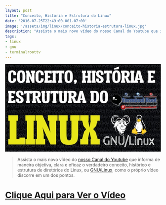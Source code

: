 ```yaml
---
layout: post
title: "Conceito, História e Estrutura do Linux"
date: '2016-07-25T22:49:00.001-07:00'
image: '/assets/img/linux/conceito-historia-estrutura-linux.jpg'
description: "Assista o mais novo vídeo do nosso Canal do Youtube que informa de maneira objetiva."
tags:
- linux
- gnu
- terminalroottv
---
```

![Blog Linux](/assets/img/linux/conceito-historia-estrutura-linux.jpg "Blog Linux")

> Assista o mais novo vídeo do [nosso Canal do Youtube](https://www.youtube.com/TerminalRootTV) que informa de maneira objetiva, clara e eficaz o verdadeiro conceito, histórico e estrutura de diretórios do Linux, ou [GNU/Linux](https://cse.google.com.br/cse/publicurl?cx=004473188612396442360:qs2ekmnkweq&q=linux), como o próprio vídeo discorre em um dos pontos.


# [Clique Aqui para Ver o Vídeo](https://www.youtube.com/watch?v=zqxqvkoRsTw)


<script async src="https://pagead2.googlesyndication.com/pagead/js/adsbygoogle.js"></script>

<!-- Informat -->
<ins class="adsbygoogle"
 style="display:block"
 data-ad-client="ca-pub-2838251107855362"
 data-ad-slot="2327980059"
 data-ad-format="auto"
 data-full-width-responsive="true"></ins>

<script>
(adsbygoogle = window.adsbygoogle || []).push({});
</script>

